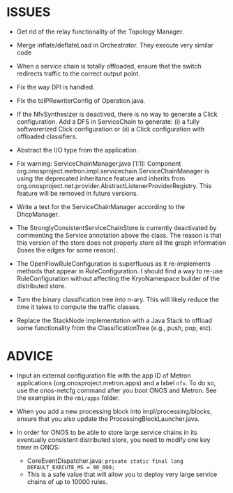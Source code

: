 ISSUES
=======

  * Get rid of the relay functionality of the Topology Manager.

  * Merge inflate/deflateLoad in Orchestrator. They execute very similar code

  * When a service chain is totally offloaded, ensure that the switch redirects traffic to the correct output point.

  * Fix the way DPI is handled.

  * Fix the toIPRewriterConfig of Operation.java.

  * If the NfvSynthesizer is deactived, there is no way to generate a Click configuration.
    Add a DFS in ServiceChain to generate: (i) a fully softwarerized Click configuration or
    (ii) a Click configuration with offloaded classifiers.

  * Abstract the I/O type from the application.

  * Fix warning: ServiceChainManager.java [1:1]:  Component org.onosproject.metron.impl.servicechain.ServiceChainManager is using the
    deprecated inheritance feature and inherits from org.onosproject.net.provider.AbstractListenerProviderRegistry.
    This feature will be removed in future versions.

  * Write a test for the ServiceChainManager according to the DhcpManager.

  * The StronglyConsistentServiceChainStore is currently deactivated by commenting the Service annotation above the class.
    The reason is that this version of the store does not properly store all the graph information (loses the edges for some reason).

  * The OpenFlowRuleConfiguration is superfluous as it re-implements methods that appear in RuleConfiguration.
    I should find a way to re-use RuleConfiguration without affecting the KryoNamespace builder of the distributed store.

  * Turn the binary classification tree into n-ary. This will likely reduce the time it takes to compute the traffic classes.

  * Replace the StackNode implementation with a Java Stack to offload some functionality from the ClassificationTree (e.g., push, pop, etc).


ADVICE
=======

  * Input an external configuration file with the app ID of Metron applications (org.onosproject.metron.apps) and a label `nfv`.
    To do so, use the onos-netcfg command after you boot ONOS and Metron. See the examples in the `nbi/apps` folder.

  * When you add a new processing block into impl/processing/blocks, ensure that you also update the ProcessingBlockLauncher.java.

  * In order for ONOS to be able to store large service chains in its eventually consistent distributed store, you need to modify one key timer in ONOS:

      * CoreEventDispatcher.java: `private static final long DEFAULT_EXECUTE_MS = 90_000;`
      * This is a safe value that will allow you to deploy very large service chains of up to 10000 rules.
